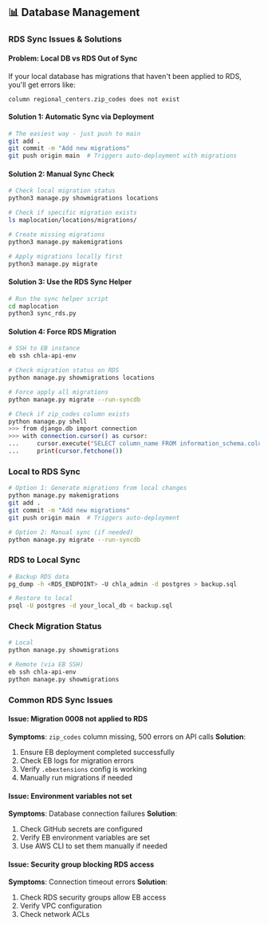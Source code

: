 ## 📊 **Database Management**

### **RDS Sync Issues & Solutions**

#### **Problem: Local DB vs RDS Out of Sync**
If your local database has migrations that haven't been applied to RDS, you'll get errors like:
```
column regional_centers.zip_codes does not exist
```

#### **Solution 1: Automatic Sync via Deployment**
```bash
# The easiest way - just push to main
git add .
git commit -m "Add new migrations"
git push origin main  # Triggers auto-deployment with migrations
```

#### **Solution 2: Manual Sync Check**
```bash
# Check local migration status
python3 manage.py showmigrations locations

# Check if specific migration exists
ls maplocation/locations/migrations/

# Create missing migrations
python3 manage.py makemigrations

# Apply migrations locally first
python3 manage.py migrate
```

#### **Solution 3: Use the RDS Sync Helper**
```bash
# Run the sync helper script
cd maplocation
python3 sync_rds.py
```

#### **Solution 4: Force RDS Migration**
```bash
# SSH to EB instance
eb ssh chla-api-env

# Check migration status on RDS
python manage.py showmigrations locations

# Force apply all migrations
python manage.py migrate --run-syncdb

# Check if zip_codes column exists
python manage.py shell
>>> from django.db import connection
>>> with connection.cursor() as cursor:
...     cursor.execute("SELECT column_name FROM information_schema.columns WHERE table_name = 'regional_centers' AND column_name = 'zip_codes';")
...     print(cursor.fetchone())
```

### **Local to RDS Sync**
```bash
# Option 1: Generate migrations from local changes
python manage.py makemigrations
git add .
git commit -m "Add new migrations"
git push origin main  # Triggers auto-deployment

# Option 2: Manual sync (if needed)
python manage.py migrate --run-syncdb
```

### **RDS to Local Sync**
```bash
# Backup RDS data
pg_dump -h <RDS_ENDPOINT> -U chla_admin -d postgres > backup.sql

# Restore to local
psql -U postgres -d your_local_db < backup.sql
```

### **Check Migration Status**
```bash
# Local
python manage.py showmigrations

# Remote (via EB SSH)
eb ssh chla-api-env
python manage.py showmigrations
```

### **Common RDS Sync Issues**

#### **Issue: Migration 0008 not applied to RDS**
**Symptoms**: `zip_codes` column missing, 500 errors on API calls
**Solution**: 
1. Ensure EB deployment completed successfully
2. Check EB logs for migration errors
3. Verify `.ebextensions` config is working
4. Manually run migrations if needed

#### **Issue: Environment variables not set**
**Symptoms**: Database connection failures
**Solution**:
1. Check GitHub secrets are configured
2. Verify EB environment variables are set
3. Use AWS CLI to set them manually if needed

#### **Issue: Security group blocking RDS access**
**Symptoms**: Connection timeout errors
**Solution**:
1. Check RDS security groups allow EB access
2. Verify VPC configuration
3. Check network ACLs
